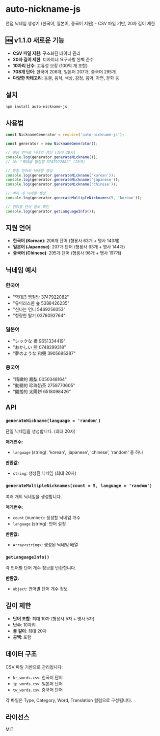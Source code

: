 # auto-nickname-js

랜덤 닉네임 생성기 (한국어, 일본어, 중국어 지원) - CSV 파일 기반, 20자 길이 제한

## 🆕 v1.1.0 새로운 기능

- **CSV 파일 지원**: 구조화된 데이터 관리
- **20자 길이 제한**: 디자이너 요구사항 완벽 준수
- **10자리 난수**: 고유성 보장 (100억 개 조합)
- **708개 단어**: 한국어 206개, 일본어 207개, 중국어 295개
- **다양한 카테고리**: 동물, 음식, 색상, 감정, 음악, 자연, 문화 등

## 설치

```bash
npm install auto-nickname-js
```

## 사용법

```javascript
const NicknameGenerator = require('auto-nickname-js');

const generator = new NicknameGenerator();

// 랜덤 언어로 닉네임 생성 (최대 20자)
console.log(generator.generateNickname());
// 예: "역대급 찜질방 3747922082" (20자)

// 특정 언어로 닉네임 생성
console.log(generator.generateNickname('korean'));
console.log(generator.generateNickname('japanese'));
console.log(generator.generateNickname('chinese'));

// 여러 개 닉네임 생성
console.log(generator.generateMultipleNicknames(5, 'korean'));

// 언어별 단어 정보 확인
console.log(generator.getLanguageInfo());
```

## 지원 언어

- **한국어 (Korean)**: 206개 단어 (형용사 63개 + 명사 143개)
- **일본어 (Japanese)**: 207개 단어 (형용사 63개 + 명사 144개)
- **중국어 (Chinese)**: 295개 단어 (형용사 98개 + 명사 197개)

## 닉네임 예시

### 한국어
- "역대급 찜질방 3747922082"
- "유머러스한 숲 5388426235"
- "신나는 언니 5469256053"
- "청량한 딸기 0378092764"

### 일본어
- "シックな 橙 9651334419"
- "おかしい 熊 0748299318"
- "夢のような 和聲 3905695287"

### 중국어
- "精緻的 鳳梨 0050348164"
- "動聽的 珍珠奶茶 2759770605"
- "開朗的 太陽餅 6518098426"

## API

### `generateNickname(language = 'random')`
단일 닉네임을 생성합니다. (최대 20자)

**매개변수:**
- `language` (string): 'korean', 'japanese', 'chinese', 'random' 중 하나

**반환값:**
- `string`: 생성된 닉네임 (최대 20자)

### `generateMultipleNicknames(count = 5, language = 'random')`
여러 개의 닉네임을 생성합니다.

**매개변수:**
- `count` (number): 생성할 닉네임 개수
- `language` (string): 언어 설정

**반환값:**
- `Array<string>`: 생성된 닉네임 배열

### `getLanguageInfo()`
각 언어별 단어 개수 정보를 반환합니다.

**반환값:**
- `object`: 언어별 단어 개수 정보

## 길이 제한

- **단어 조합**: 최대 10자 (형용사 5자 + 명사 5자)
- **난수**: 10자리
- **총 길이**: 최대 20자
- **공백**: 포함

## 데이터 구조

CSV 파일 기반으로 관리됩니다:
- `kr_words.csv`: 한국어 단어
- `jp_words.csv`: 일본어 단어  
- `tw_words.csv`: 중국어 단어

각 파일은 Type, Category, Word, Translation 컬럼으로 구성됩니다.

## 라이선스

MIT 